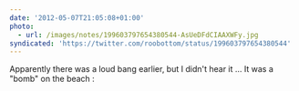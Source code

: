 ```yaml
---
date: '2012-05-07T21:05:08+01:00'
photo:
  - url: /images/notes/199603797654380544-AsUeDFdCIAAXWFy.jpg
syndicated: 'https://twitter.com/roobottom/status/199603797654380544'
---
```

Apparently there was a loud bang earlier, but I didn't hear it … It was a "bomb" on the beach : 
